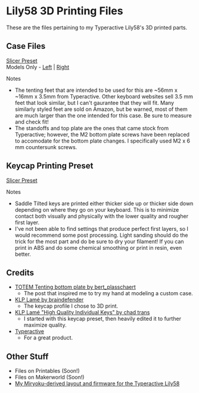 # Lily58 3D Printing Files  
These are the files pertaining to my Typeractive Lily58's 3D printed parts.  
  
## Case Files   
[Slicer Preset](https://github.com/xanderru/lily58-3D-printing/blob/main/data/case/lily58.3mf)  
Models Only - [Left](https://github.com/xanderru/lily58-3D-printing/blob/main/data/case/lily58_left.stl) | [Right](https://github.com/xanderru/lily58-3D-printing/blob/main/data/case/lily58_right.stl)
  
Notes  
- The tenting feet that are intended to be used for this are ~56mm x ~16mm x 3.5mm from Typeractive. Other keyboard websites sell 3.5 mm feet that look similar, but I can't gaurantee that they will fit. Many similarly styled feet are sold on Amazon, but be warned, most of them are much larger than the one intended for this case. Be sure to measure and check fit! 
- The standoffs and top plate are the ones that came stock from Typeractive; however, the M2 bottom plate screws have been replaced to accomodate for the bottom plate changes. I specifically used M2 x 6 mm countersunk screws. 
  
## Keycap Printing Preset  
[Slicer Preset](https://github.com/xanderru/lily58-3D-printing/blob/main/data/keycaps/klp-lam%C3%A9-preset.3mf)
  
Notes  
- Saddle Tilted keys are printed either thicker side up or thicker side down depending on where they go on your keyboard. This is to minimize contact both visually and physically with the lower quality and rougher first layer.  
- I've not been able to find settings that produce perfect first layers, so I would recommend some post processing. Light sanding should do the trick for the most part and do be sure to dry your filament! If you can print in ABS and do some chemical smoothing or print in resin, even better.
  
## Credits   
- [TOTEM Tenting bottom plate by bert_plasschaert](https://www.reddit.com/r/ErgoMechKeyboards/comments/1dmirsg/totem_tenting_bottom_plate/)  
  - The post that inspired me to try my hand at modeling a custom case.  
- [KLP Lamé by braindefender](https://github.com/braindefender/KLP-Lame-Keycaps)  
  - The keycap profile I chose to 3D print.  
- [KLP Lamé "High Quality Individual Keys" by chad trans](https://makerworld.com/en/models/196991-klp-lame-kailh-choc-keycaps?from=search#profileId-513815)  
  - I started with this keycap preset, then heavily edited it to further maximize quality.   
- [Typeractive](https://typeractive.xyz/)  
  - For a great product.  

## Other Stuff
- Files on Printables (Soon!)
- Files on Makerworld (Soon!)
- [My Miryoku-derived layout and firmware for the Typeractive Lily58](https://github.com/xanderru/lily58-miryoku-keymap-editor)
